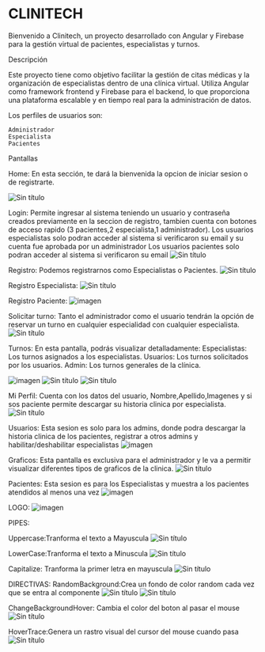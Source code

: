 # CLINITECH
Bienvenido a Clinitech, un proyecto desarrollado con Angular y Firebase para la gestión virtual de pacientes, especialistas y turnos.

Descripción

Este proyecto tiene como objetivo facilitar la gestión de citas médicas y la organización de especialistas dentro de una clínica virtual. Utiliza Angular como framework frontend y Firebase para el backend, lo que proporciona una plataforma escalable y en tiempo real para la administración de datos.

Los perfiles de usuarios son:

    Administrador
    Especialista
    Pacientes


Pantallas 

Home:
En esta sección, te dará la bienvenida la opcion de iniciar sesion o de registrarte.

![Sin título](https://github.com/Abriluberti/CLINICA/assets/98592504/8d0d4ac5-71c9-4b7e-a58e-7b5bd6789ef6)


Login:
Permite ingresar al sistema teniendo un usuario y contraseña creados previamente en la seccion de registro, tambien cuenta con botones de acceso rapido (3 pacientes,2 especialista,1 administrador).
Los usuarios especialistas solo podran acceder al sistema si verificaron su email y su cuenta fue aprobada por un administrador
Los usuarios pacientes solo podran acceder al sistema si verificaron su email 
![Sin título](https://github.com/Abriluberti/CLINICA/assets/98592504/3a9b0bdd-95b2-4c94-9f0f-cce32ad08a3c)

Registro:
Podemos registrarnos como Especialistas o Pacientes.
![Sin título](https://github.com/Abriluberti/CLINICA/assets/98592504/71077969-ef3c-454b-985d-5f974da0bc86)

Registro Especialista:
![Sin título](https://github.com/Abriluberti/CLINICA/assets/98592504/89c5c2c2-de17-4fcc-a85b-076e427a507c)

Registro Paciente:
![imagen](https://github.com/Abriluberti/CLINICA/assets/98592504/379a0811-5453-46d1-803f-8394ba689aa9)

Solicitar turno:
Tanto el administrador como el usuario tendrán la opción de reservar un turno en cualquier especialidad con cualquier especialista.
![Sin título](https://github.com/Abriluberti/CLINICA/assets/98592504/d106136d-ed46-4106-95ce-af8ab075f05b)


 Turnos:
 En esta pantalla, podrás visualizar detalladamente:
 Especialistas: Los turnos asignados a los especialistas.
 Usuarios: Los turnos solicitados por los usuarios.
 Admin: Los turnos generales de la clínica.

![imagen](https://github.com/Abriluberti/CLINICA/assets/98592504/03bdfbc9-cc12-4055-908f-c9da3d65805b)
![Sin título](https://github.com/Abriluberti/CLINICA/assets/98592504/8d19deb0-73c9-418d-bab3-de43082047e9)
![Sin título](https://github.com/Abriluberti/CLINICA/assets/98592504/3cc7172c-c14d-4d00-be67-f55193b693a1)


Mi Perfil:
Cuenta con los datos del usuario, Nombre,Apellido,Imagenes y si sos paciente permite descargar su historia clinica por especialista.
![Sin título](https://github.com/Abriluberti/CLINICA/assets/98592504/d4f54fdc-bc0f-4039-a215-eba02f27b984)

Usuarios: 
Esta sesion es solo para los admins, donde podra descargar la historia clinica de los pacientes, registrar a otros admins y habilitar/deshabilitar especialistas
![imagen](https://github.com/Abriluberti/CLINICA/assets/98592504/60c663bc-6ab4-4e1f-9afd-ed5727da3690)


Graficos:
Esta pantalla es exclusiva para el administrador y le va a permitir visualizar diferentes tipos de graficos  de la clinica.
![Sin título](https://github.com/Abriluberti/CLINICA/assets/98592504/50e5e732-c60f-49a5-a0a5-6ede9fbac4bd)

Pacientes:
Esta sesion es para los Especialistas y muestra a los pacientes atendidos al menos una vez
![imagen](https://github.com/Abriluberti/CLINICA/assets/98592504/60af5f3e-c9e1-4cb8-a40b-b303d51a1199)

LOGO:
![imagen](https://github.com/Abriluberti/CLINICA/assets/98592504/2950d599-4aae-4436-99b2-cf17addc7af1)

PIPES:

Uppercase:Tranforma el texto a Mayuscula
![Sin título](https://github.com/Abriluberti/CLINICA/assets/98592504/066ea152-3635-4dbc-9ebe-bc9ef881e1ba)

LowerCase:Tranforma el texto a Minuscula
![Sin título](https://github.com/Abriluberti/CLINICA/assets/98592504/0bb3e79c-44d4-4a1a-bd49-ab52d7e52659)

Capitalize: Tranforma la primer letra en mayuscula
![Sin título](https://github.com/Abriluberti/CLINICA/assets/98592504/ee831f53-f148-4aa4-959e-6bc81589cf54)


DIRECTIVAS:
RandomBackground:Crea un fondo de color random cada vez que se entra al componente
![Sin título](https://github.com/Abriluberti/CLINICA/assets/98592504/5c223533-fbf3-4bef-b075-eaa02d011428)
![Sin título](https://github.com/Abriluberti/CLINICA/assets/98592504/b6fea5ea-fc55-44d9-ab06-8666f0dad1c7)

ChangeBackgroundHover: Cambia el color del boton al pasar el mouse
![Sin título](https://github.com/Abriluberti/CLINICA/assets/98592504/0c247786-51df-4ef6-9e54-d00210ed1440)

HoverTrace:Genera un rastro visual del cursor del mouse cuando pasa
![Sin título](https://github.com/Abriluberti/CLINICA/assets/98592504/d8276ecf-0020-49d9-9500-4cbc68a5bed2)

